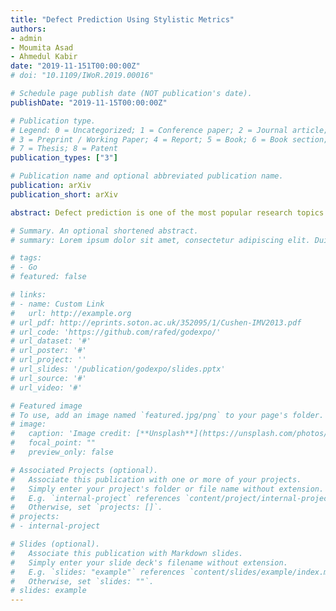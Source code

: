 ```yaml
---
title: "Defect Prediction Using Stylistic Metrics"
authors:
- admin
- Moumita Asad
- Ahmedul Kabir
date: "2019-11-151T00:00:00Z"
# doi: "10.1109/IWoR.2019.00016"

# Schedule page publish date (NOT publication's date).
publishDate: "2019-11-15T00:00:00Z"

# Publication type.
# Legend: 0 = Uncategorized; 1 = Conference paper; 2 = Journal article;
# 3 = Preprint / Working Paper; 4 = Report; 5 = Book; 6 = Book section;
# 7 = Thesis; 8 = Patent
publication_types: ["3"]

# Publication name and optional abbreviated publication name.
publication: arXiv
publication_short: arXiv

abstract: Defect prediction is one of the most popular research topics due to its potentiality to minimize software quality assurance effort. Existing approaches have examined defect prediction from various perspective such as complexity and developer metrics. However, none of these consider programming style for defect prediction. This paper aims at analyzing the impact of stylistic metrics on both within-project and cross-project defect prediction. For prediction, 4 widely used machine learning algorithms namely Naive Bayes, Support Vector Machine, Decision Tree and Logistic Regression are used. The experiment is conducted on 14 releases of 5 popular, open source projects. F1, Precision and Recall are inspected to evaluate the results. Results reveal that stylistic metrics are good predictor of defects.

# Summary. An optional shortened abstract.
# summary: Lorem ipsum dolor sit amet, consectetur adipiscing elit. Duis posuere tellus ac convallis placerat. Proin tincidunt magna sed ex sollicitudin condimentum.

# tags:
# - Go
# featured: false

# links:
# - name: Custom Link
#   url: http://example.org
# url_pdf: http://eprints.soton.ac.uk/352095/1/Cushen-IMV2013.pdf
# url_code: 'https://github.com/rafed/godexpo/'
# url_dataset: '#'
# url_poster: '#'
# url_project: ''
# url_slides: '/publication/godexpo/slides.pptx'
# url_source: '#'
# url_video: '#'

# Featured image
# To use, add an image named `featured.jpg/png` to your page's folder. 
# image:
#   caption: 'Image credit: [**Unsplash**](https://unsplash.com/photos/pLCdAaMFLTE)'
#   focal_point: ""
#   preview_only: false

# Associated Projects (optional).
#   Associate this publication with one or more of your projects.
#   Simply enter your project's folder or file name without extension.
#   E.g. `internal-project` references `content/project/internal-project/index.md`.
#   Otherwise, set `projects: []`.
# projects:
# - internal-project

# Slides (optional).
#   Associate this publication with Markdown slides.
#   Simply enter your slide deck's filename without extension.
#   E.g. `slides: "example"` references `content/slides/example/index.md`.
#   Otherwise, set `slides: ""`.
# slides: example
---
```


<!-- {{% callout note %}}
Click the *Cite* button above to demo the feature to enable visitors to import publication metadata into their reference management software.
{{% /callout %}} -->

<!-- {{% callout note %}}
Create your slides in Markdown - click the *Slides* button to check out the example.
{{% /callout %}} -->

<!-- Supplementary notes can be added here, including [code, math, and images](https://wowchemy.com/docs/writing-markdown-latex/). -->
